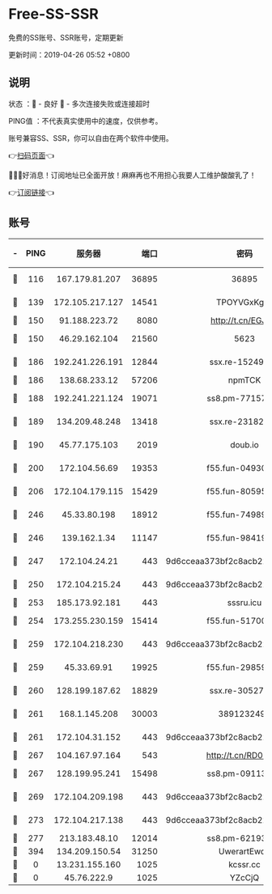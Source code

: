 # Free-SS-SSR

免费的SS账号、SSR账号，定期更新

更新时间：2019-04-26 05:52 +0800

## 说明

状态     ：🙂 - 良好 🙁 - 多次连接失败或连接超时

PING值   ：不代表真实使用中的速度，仅供参考。

账号兼容SS、SSR，你可以自由在两个软件中使用。

👉[扫码页面](https://liesauer.github.io/Free-SS-SSR/)👈

🎉🎉🎉好消息！订阅地址已全面开放！麻麻再也不用担心我要人工维护酸酸乳了！

👉[订阅链接](https://www.liesauer.net/yogurt/subscribe?ACCESS_TOKEN=DAYxR3mMaZAsaqUb)👈

## 账号

|-|PING|服务器|端口|密码|加密方式|区域|
|:----:|:----:|:-----:|-----:|:----:|:----:|:----:|
|🙂|116|167.179.81.207|36895|36895|aes-256-cfb|JP|
|🙂|139|172.105.217.127|14541|TPOYVGxKglpi|aes-256-cfb|JP|
|🙂|150|91.188.223.72|8080|http://t.cn/EGJIyrl|rc4-md5|RU|
|🙂|150|46.29.162.104|21560|5623|aes-128-ctr|RU|
|🙂|186|192.241.226.191|12844|ssx.re-15249592|aes-256-cfb|US|
|🙂|186|138.68.233.12|57206|npmTCK|rc4-md5|US|
|🙂|188|192.241.221.124|19071|ss8.pm-77157998|aes-256-cfb|US|
|🙂|189|134.209.48.248|13418|ssx.re-23182499|aes-256-cfb|US|
|🙂|190|45.77.175.103|2019|doub.io|aes-128-ctr|SG|
|🙂|200|172.104.56.69|19353|f55.fun-04930969|aes-256-cfb|SG|
|🙂|206|172.104.179.115|15429|f55.fun-80595697|aes-256-cfb|SG|
|🙂|246|45.33.80.198|18912|f55.fun-74989270|aes-256-cfb|US|
|🙂|246|139.162.1.34|11147|f55.fun-98419202|aes-256-cfb|SG|
|🙂|247|172.104.24.21|443|9d6cceaa373bf2c8acb22e60b6a58be6|aes-256-cfb|US|
|🙂|250|172.104.215.24|443|9d6cceaa373bf2c8acb22e60b6a58be6|aes-256-cfb|US|
|🙂|253|185.173.92.181|443|sssru.icu|rc4-md5|RU|
|🙂|254|173.255.230.159|15414|f55.fun-51700385|aes-256-cfb|US|
|🙂|259|172.104.218.230|443|9d6cceaa373bf2c8acb22e60b6a58be6|aes-256-cfb|US|
|🙂|259|45.33.69.91|19925|f55.fun-29859918|aes-256-cfb|US|
|🙂|260|128.199.187.62|18829|ssx.re-30527984|aes-256-cfb|SG|
|🙂|261|168.1.145.208|30003|3891232494|aes-256-cfb|AU|
|🙂|261|172.104.31.152|443|9d6cceaa373bf2c8acb22e60b6a58be6|aes-256-cfb|US|
|🙂|267|104.167.97.164|543|http://t.cn/RD0D7sx|rc4-md5|CA|
|🙂|267|128.199.95.241|15498|ss8.pm-09113399|aes-256-cfb|SG|
|🙂|269|172.104.209.198|443|9d6cceaa373bf2c8acb22e60b6a58be6|aes-256-cfb|US|
|🙂|273|172.104.217.138|443|9d6cceaa373bf2c8acb22e60b6a58be6|aes-256-cfb|US|
|🙂|277|213.183.48.10|12014|ss8.pm-62193302|rc4-md5|RU|
|🙂|394|134.209.150.54|31250|UwerartEwqe|chacha20|IN|
|🙁|0|13.231.155.160|1025|kcssr.cc|rc4-md5|JP|
|🙁|0|45.76.222.9|1025|YZcCjQ|rc4-md5|JP|
